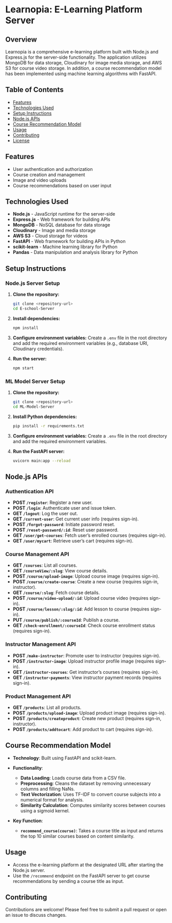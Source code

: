 # Learnopia: E-Learning Platform Server

## Overview

Learnopia is a comprehensive e-learning platform built with Node.js and Express.js for the server-side functionality. The application utilizes MongoDB for data storage, Cloudinary for image media storage, and AWS S3 for course video storage. In addition, a course recommendation model has been implemented using machine learning algorithms with FastAPI.

## Table of Contents

- [Features](#features)
- [Technologies Used](#technologies-used)
- [Setup Instructions](#setup-instructions)
- [Node.js APIs](#nodejs-apis)
- [Course Recommendation Model](#course-recommendation-model)
- [Usage](#usage)
- [Contributing](#contributing)
- [License](#license)

## Features

- User authentication and authorization
- Course creation and management
- Image and video uploads
- Course recommendations based on user input

## Technologies Used

- **Node.js** - JavaScript runtime for the server-side
- **Express.js** - Web framework for building APIs
- **MongoDB** - NoSQL database for data storage
- **Cloudinary** - Image and media storage
- **AWS S3** - Cloud storage for videos
- **FastAPI** - Web framework for building APIs in Python
- **scikit-learn** - Machine learning library for Python
- **Pandas** - Data manipulation and analysis library for Python

## Setup Instructions

### Node.js Server Setup

1. **Clone the repository:**
   ```bash
   git clone <repository-url>
   cd E-school-Server
   ```

2. **Install dependencies:**
   ```bash
   npm install
   ```

3. **Configure environment variables:**
   Create a `.env` file in the root directory and add the required environment variables (e.g., database URI, Cloudinary credentials).

4. **Run the server:**
   ```bash
   npm start
   ```

### ML Model Server Setup

1. **Clone the repository:**
   ```bash
   git clone <repository-url>
   cd ML-Model-Server
   ```

2. **Install Python dependencies:**
   ```bash
   pip install -r requirements.txt
   ```

3. **Configure environment variables:**
   Create a `.env` file in the root directory and add the required environment variables.

4. **Run the FastAPI server:**
   ```bash
   uvicorn main:app --reload
   ```

## Node.js APIs

### Authentication API

- **POST `/register`**: Register a new user.
- **POST `/login`**: Authenticate user and issue token.
- **GET `/logout`**: Log the user out.
- **GET `/current-user`**: Get current user info (requires sign-in).
- **POST `/forgot-password`**: Initiate password reset.
- **POST `/reset-password/:id`**: Reset user password.
- **GET `/user/get-courses`**: Fetch user’s enrolled courses (requires sign-in).
- **GET `/user/mycart`**: Retrieve user’s cart (requires sign-in).

### Course Management API

- **GET `/courses`**: List all courses.
- **GET `/courseView/:slug`**: View course details.
- **POST `/course/upload-image`**: Upload course image (requires sign-in).
- **POST `/course/create-course`**: Create a new course (requires sign-in, instructor).
- **GET `/course/:slug`**: Fetch course details.
- **POST `/course/video-upload/:id`**: Upload course video (requires sign-in).
- **POST `/course/lesson/:slug/:id`**: Add lesson to course (requires sign-in).
- **PUT `/course/publish/:courseId`**: Publish a course.
- **GET `/check-enrollment/:courseId`**: Check course enrollment status (requires sign-in).

### Instructor Management API

- **POST `/make-instructor`**: Promote user to instructor (requires sign-in).
- **POST `/instructor-image`**: Upload instructor profile image (requires sign-in).
- **GET `/instructor-courses`**: Get instructor’s courses (requires sign-in).
- **GET `/instructor-payments`**: View instructor payment records (requires sign-in).

### Product Management API

- **GET `/products`**: List all products.
- **POST `/products/upload-image`**: Upload product image (requires sign-in).
- **POST `/products/createproduct`**: Create new product (requires sign-in, instructor).
- **POST `/products/addtocart`**: Add product to cart (requires sign-in).

## Course Recommendation Model

- **Technology**: Built using FastAPI and scikit-learn.
  
- **Functionality**: 
  - **Data Loading**: Loads course data from a CSV file.
  - **Preprocessing**: Cleans the dataset by removing unnecessary columns and filling NaNs.
  - **Text Vectorization**: Uses TF-IDF to convert course subjects into a numerical format for analysis.
  - **Similarity Calculation**: Computes similarity scores between courses using a sigmoid kernel.
  
- **Key Function**: 
  - **`recommend_course(course)`**: Takes a course title as input and returns the top 10 similar courses based on content similarity.

## Usage

- Access the e-learning platform at the designated URL after starting the Node.js server.
- Use the `/recommend` endpoint on the FastAPI server to get course recommendations by sending a course title as input.

## Contributing

Contributions are welcome! Please feel free to submit a pull request or open an issue to discuss changes.

